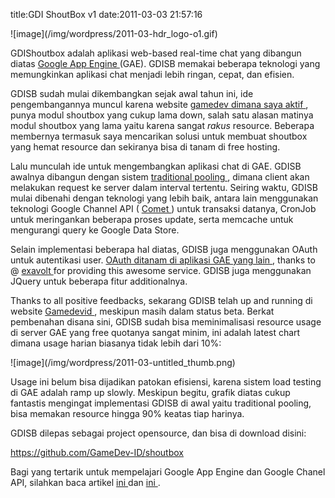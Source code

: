 title:GDI ShoutBox v1
date:2011-03-03 21:57:16

<p>
 ![image](/img/wordpress/2011-03-hdr_logo-o1.gif)
</p>
<p>
 GDIShoutbox adalah aplikasi web-based real-time chat yang dibangun diatas
 <a href="http://code.google.com/appengine/" target="_blank">
  Google App Engine
 </a>
 (GAE). GDISB memakai beberapa teknologi yang memungkinkan aplikasi chat menjadi lebih ringan, cepat, dan efisien.
</p>
<p>
 GDISB sudah mulai dikembangkan sejak awal tahun ini, ide pengembangannya muncul karena website
 <a href="http://www.gamedevid.org/" target="_blank">
  gamedev dimana saya aktif
 </a>
 , punya modul shoutbox yang cukup lama down, salah satu alasan matinya modul shoutbox yang lama yaitu karena sangat
 <em>
  rakus
 </em>
 resource. Beberapa membernya termasuk saya mencarikan solusi untuk membuat shoutbox yang hemat resource dan sekiranya bisa di tanam di free hosting.
</p>
<p>
 Lalu munculah ide untuk mengembangkan aplikasi chat di GAE. GDISB awalnya dibangun dengan sistem
 <a href="http://en.wikipedia.org/wiki/Pooling_(resource_management)" target="_blank">
  traditional pooling
 </a>
 , dimana client akan melakukan request ke server dalam interval tertentu. Seiring waktu, GDISB mulai dibenahi dengan teknologi yang lebih baik, antara lain menggunakan teknologi Google Channel API (
 <a href="http://en.wikipedia.org/wiki/Comet_(programming)" target="_blank">
  Comet
 </a>
 ) untuk transaksi datanya, CronJob untuk meringankan beberapa proses update, serta memcache untuk mengurangi query ke Google Data Store.
</p>
<!--more-->
<p>
 Selain implementasi beberapa hal diatas, GDISB juga menggunakan OAuth untuk autentikasi user.
 <a href="http://gdi-accounts.appspot.com/" target="_blank">
  OAuth ditanam di aplikasi GAE yang lain
 </a>
 , thanks to @
 <a href="http://twitter.com/exavolt" target="_blank">
  exavolt
 </a>
 for providing this awesome service. GDISB juga menggunakan JQuery untuk beberapa fitur additionalnya.
</p>
<p>
 Thanks to all positive feedbacks, sekarang GDISB telah up and running di website
 <a href="http://www.gamedevid.org/" target="_blank">
  Gamedevid
 </a>
 , meskipun masih dalam status beta. Berkat pembenahan disana sini, GDISB sudah bisa meminimalisasi resource usage di server GAE yang free quotanya sangat minim, ini adalah latest chart dimana usage harian biasanya tidak lebih dari 10%:
</p>
<p>
 ![image](/img/wordpress/2011-03-untitled_thumb.png)
</p>
<p>
 Usage ini belum bisa dijadikan patokan efisiensi, karena sistem load testing di GAE adalah ramp up slowly. Meskipun begitu, grafik diatas cukup fantastis mengingat implementasi GDISB di awal yaitu traditional pooling, bisa memakan resource hingga 90% keatas tiap harinya.
</p>
<p>
 GDISB dilepas sebagai project opensource, dan bisa di download disini:
</p>
<p>
 <a href="https://github.com/GameDev-ID/shoutbox">
  https://github.com/GameDev-ID/shoutbox
 </a>
</p>
<p>
 Bagi yang tertarik untuk mempelajari Google App Engine dan Google Chanel API, silahkan baca artikel
 <a href="http://kecebongsoft.wordpress.com/2011/01/29/mengenal-google-channel-api-part-1/" target="_blank">
  ini
 </a>
 dan
 <a href="http://kecebongsoft.wordpress.com/2011/01/30/mengenal-google-channel-api-part-2/" target="_blank">
  ini
 </a>
 .
</p>